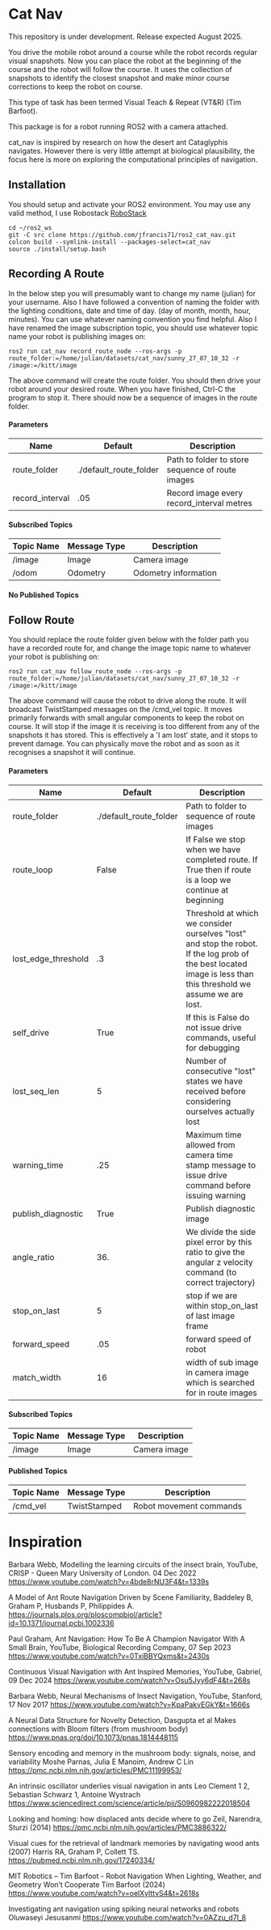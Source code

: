 # Cat Nav

This repository is under development. Release expected August 2025.

You drive the mobile robot around a course while the robot records regular visual snapshots. Now you can place the robot at the beginning of the course and the robot will follow the course. It uses the collection of snapshots to identify the closest snapshot and make minor course corrections to keep the robot on course.

This type of task has been termed Visual Teach & Repeat (VT&R) (Tim Barfoot).

This package is for a robot running ROS2 with a camera attached.

cat_nav is inspired by research on how the desert ant Cataglyphis navigates. However there is very little attempt at biological plausibility, the focus here is more on exploring the computational principles of navigation.


## Installation

You should setup and activate your ROS2 environment. You may use any valid method, I use Robostack [RoboStack](https://robostack.github.io/GettingStarted.html)

```
cd ~/ros2_ws
git -C src clone https://github.com/jfrancis71/ros2_cat_nav.git
colcon build --symlink-install --packages-select=cat_nav
source ./install/setup.bash
```

## Recording A Route

In the below step you will presumably want to change my name (julian) for your username. Also I have followed a convention of naming the folder with the lighting conditions, date and time of day. (day of month, month, hour, minutes). You can use whatever naming convention you find helpful. Also I have renamed the image subscription topic, you should use whatever topic name your robot is publishing images on:

```ros2 run cat_nav record_route_node --ros-args -p route_folder:=/home/julian/datasets/cat_nav/sunny_27_07_10_32 -r /image:=/kitt/image```

The above command will create the route folder. You should then drive your robot around your desired route. When you have finished, Ctrl-C the program to stop it. There should now be a sequence of images in the route folder.

#### Parameters

|Name|Default|Description|
|----|-------|-----------|
|route_folder|./default_route_folder|Path to folder to store sequence of route images|
|record_interval|.05|Record image every record_interval metres|

#### Subscribed Topics

|Topic Name|Message Type|Description|
|----------|------------|-----------|
|/image|Image|Camera image|
|/odom|Odometry|Odometry information|

#### No Published Topics

## Follow Route

You should replace the route folder given below with the folder path you have a recorded route for, and change the image topic name to whatever your robot is publishing on:

```ros2 run cat_nav follow_route_node --ros-args -p route_folder:=/home/julian/datasets/cat_nav/sunny_27_07_10_32 -r /image:=/kitt/image```

The above command will cause the robot to drive along the route. It will broadcast TwistStamped messages on the /cmd_vel topic. It moves primarily forwards with small angular components to keep the robot on course. It will stop if the image it is receiving is too different from any of the snapshots it has stored. This is effectively a 'I am lost' state, and it stops to prevent damage. You can physically move the robot and as soon as it recognises a snapshot it will continue.

#### Parameters

|Name|Default|Description|
|----|-------|-----------|
|route_folder|./default_route_folder|Path to folder to sequence of route images|
|route_loop|False|If False we stop when we have completed route. If True then if route is a loop we continue at beginning|
|lost_edge_threshold|.3|Threshold at which we consider ourselves "lost" and stop the robot. If the log prob of the best located image is less than this threshold we assume we are lost.|
|self_drive|True|If this is False do not issue drive commands, useful for debugging|
|lost_seq_len|5|Number of consecutive "lost" states we have received before considering ourselves actually lost|
|warning_time|.25|Maximum time allowed from camera time stamp message to issue drive command before issuing warning|
|publish_diagnostic|True|Publish diagnostic image|
|angle_ratio|36.|We divide the side pixel error by this ratio to give the angular z velocity command (to correct trajectory)|
|stop_on_last|5|stop if we are within stop_on_last of last image frame|
|forward_speed|.05|forward speed of robot|
|match_width|16|width of sub image in camera image which is searched for in route images|


#### Subscribed Topics

|Topic Name|Message Type|Description|
|----------|------------|-----------|
|/image|Image|Camera image|

#### Published Topics

|Topic Name|Message Type|Description|
|----------|------------|-----------|
|/cmd_vel|TwistStamped|Robot movement commands|


# Inspiration

Barbara Webb, Modelling the learning circuits of the insect brain, YouTube, CRISP - Queen Mary University of London. 04 Dec 2022
https://www.youtube.com/watch?v=4bde8rNU3F4&t=1339s

A Model of Ant Route Navigation Driven by Scene Familiarity, Baddeley B, Graham P, Husbands P, Philippides A.
https://journals.plos.org/ploscompbiol/article?id=10.1371/journal.pcbi.1002336

Paul Graham, Ant Navigation: How To Be A Champion Navigator With A Small Brain, YouTube, Biological Recording Company, 07 Sep 2023
https://www.youtube.com/watch?v=0TxiBBYQxms&t=2430s

Continuous Visual Navigation with Ant Inspired Memories, YouTube, Gabriel, 09 Dec 2024
https://www.youtube.com/watch?v=Osu5Jyy6dF4&t=268s

Barbara Webb, Neural Mechanisms of Insect Navigation, YouTube, Stanford, 17 Nov 2017
https://www.youtube.com/watch?v=KpaPakvEGkY&t=1666s

A Neural Data Structure for Novelty Detection, Dasgupta et al
Makes connections with Bloom filters (from mushroom body)
https://www.pnas.org/doi/10.1073/pnas.1814448115

Sensory encoding and memory in the mushroom body: signals, noise, and variability
Moshe Parnas, Julia E Manoim, Andrew C Lin
https://pmc.ncbi.nlm.nih.gov/articles/PMC11199953/

An intrinsic oscillator underlies visual navigation in ants
Leo Clement 1 2, Sebastian Schwarz 1, Antoine Wystrach
https://www.sciencedirect.com/science/article/pii/S0960982222018504

Looking and homing: how displaced ants decide where to go
Zeil, Narendra, Sturzi (2014)
https://pmc.ncbi.nlm.nih.gov/articles/PMC3886322/

Visual cues for the retrieval of landmark memories by navigating wood ants (2007)
Harris RA, Graham P, Collett TS.
https://pubmed.ncbi.nlm.nih.gov/17240334/

MIT Robotics – Tim Barfoot - Robot Navigation When Lighting, Weather, and Geometry Won’t Cooperate
Tim Barfoot (2024)
https://www.youtube.com/watch?v=oelXylttvS4&t=2618s

Investigating ant navigation using spiking neural networks and robots
Oluwaseyi Jesusanmi
https://www.youtube.com/watch?v=0AZzu_d7I_8
